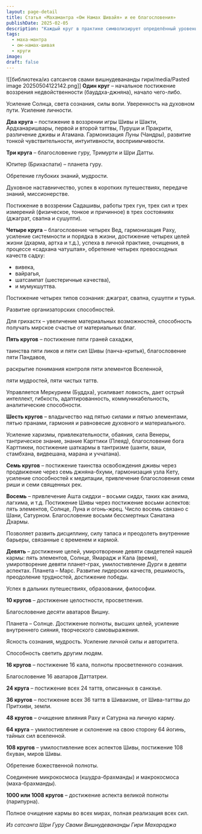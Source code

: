 ```yaml
---
layout: page-detail
title: Статья «Махамантра «Ом Намах Шивайя» и ее благословения»
publishDate: 2025-02-05
description: "Каждый круг в практике символизирует определённый уровень духовного постижения: от начального воззрения недвойственности до обретения божественной полноты и очищения кармы во всех мирах. С увеличением числа кругов усиливаются качества, мудрость, сиддхи и связь с божественными аспектами, раскрывается глубинная структура Вселенной и сознания."
tags:
  - маха-мантра
  - ом-намах-шивая
  - круги
image: 
draft: false
---
```

![[библиотека/из сатсангов свами вишнудевананды гири/media/Pasted image 20250504122142.png]]
**Один круг** – начальное постижение воззрения недвойственности (бауддха-джняна), начало чего-либо.

 Усиление Солнца, света сознания, силы воли. Уверенность на духовном пути. Усиление личности. 

  
**Два круга** – постижение в воззрении игры Шивы и Шакти, Ардханаришвары, первой и второй таттвы, Пуруши и Пракрити, различение дживы и Атамана. Гармонизация Луны (Чандры), развитие тонкой чувствительности, интуитивности, восприимчивости.

  
**Три круга** – благословение гуру, Тримурти и Шри Датты.

 Юпитер (Брихаспати) – планета гуру.

 Обретение глубоких знаний, мудрости.

 Духовное наставничество, успех в коротких путешествиях, передаче знаний, миссионерстве.

 Постижение в воззрении Садашивы, работы трех гун, трех сил и трех измерений (физическое, тонкое и причинное) в трех состояниях (джаграт, свапна и сушупти).

  
**Четыре круга** – благословение четырех Вед, гармонизация Раху, усиление системности и порядка в жизни, достижение четырех целей жизни (дхарма, артха и т.д.), успеха в личной практике, очищения, в процессе «садхана чатуштая», обретение четырех превосходных качеств садху:

* вивека,
* вайрагья,
* шатсампат (шестеричные качества),
* и мумукшуттва.

 Постижение четырех типов сознания: джаграт, свапна, сушупти и турья.

 Развитие организаторских способностей.

 Для грихастх – увеличение материальных возможностей, способность получать мирское счастье от материальных благ.

  
**Пять кругов** – постижение пяти граней сахаджи, 

 таинства пяти ликов и пяти сил Шивы (панча-критья), благословение пяти Пандавов,

 раскрытие понимания контроля пяти элементов Вселенной, 

 пяти мудростей, пяти чистых таттв.

 Управляется Меркурием (Буддха), усиливает ловкость, дает острый интеллект, гибкость, адаптированность, коммуникабельность, аналитические способности.

  
**Шесть кругов** – владычество над пятью силами и пятью элементами, пятью пранами, гармония и равновесие духовного и материального.

 Усиление харизмы, привлекательности, обаяния, сила Венеры, тантрическое знание, знание Карттики (Плеяд), благословение бога Карттикеи, постижение шаткармы в тантризме (шанти, ваши, стамбхана, видвешана, марана и уччатана).

  
**Семь кругов** – постижение таинства освобождения дживы через продвижение через семь джняна-бхуми, гармонизация узла Кету, усиление способностей к медитации, привлечение благословения семи риши и семи священных рек.

  
**Восемь** – привлечение Ашта сиддхи – восьми сиддх, таких как анима, лагхима, и т.д. Постижение Шивы через постижение восьми аспектов: пять элементов, Солнце, Луна и огонь-жрец. Число восемь связано с Шани, Сатурном. Благословение восьми бессмертных Санатана Дхармы.

 Позволяет развить дисциплину, силу тапаса и преодолеть внутренние барьеры, связанные с временем и кармой.

  
**Девять** – достижение целей, умиротворение девяти свидетелей нашей кармы: пять элементов, Солнце, Ямарадж и Кала (время), умиротворение девяти планет-грах, умилостивление Дурги в девяти аспектах. Планета – Марс. Развитие лидерских качеств, решимость, преодоление трудностей, достижение победы.

 Успех в дальних путешествиях, образовании, философии.

  
**10 кругов** – достижение целостности, просветления.

 Благословение десяти аватаров Вишну.

 Планета – Солнце. Достижение полноты, высших целей, усиление внутреннего сияния, творческого самовыражения.

 Ясность сознания, мудрость. Усиление личной силы и авторитета.

 Способность светить другим людям.

  
**16 кругов** – постижение 16 кала, полноты просветленного сознания.

 Благословение 16 аватаров Даттатреи.

  
**24 круга** – постижение всех 24 таттв, описанных в санкхье.

  
**36 кругов** – постижение всех 36 таттв в Шиваизме, от Шива-таттвы до Притхиви, земли.

  
**48 кругов** – очищение влияния Раху и Сатурна на личную карму.

  
**64 круга** – умилостивление и склонение на свою сторону 64 йогинь, тайных сил вселенной.

  
**108 кругов** – умилостивление всех аспектов Шивы, постижение 108 бхуван, миров Шивы.

 Обретение божественной полноты.

 Соединение микрокосмоса (кшудра-брахманды) и макрокосмоса (маха-брахманды).

  
**1000 или 1008 кругов** – достижение аспекта великой полноты (парипурна).

 Полное очищение кармы во всех мирах, полная реализация всех сил.

*Из сатсанга Шри Гуру Свами Вишнудевананды Гири Махараджа*
